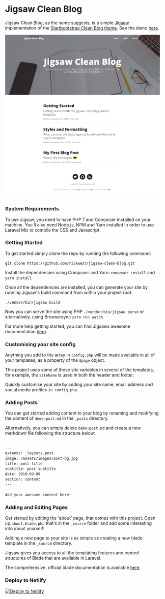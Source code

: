 # Jigsaw Clean Blog

Jigsaw Clean Blog, as the name suggests, is a simple [Jigsaw](https://jigsaw.tighten.co/) implementation of the [Startbootstrap Clean Blog theme](https://startbootstrap.com/template-overviews/clean-blog/). See the demo [here](https://jigsaw-clean-blog.netlify.com/).

![Jigsaw Clean Blog Screenshot](./screenshot.png?raw=true "Jigsaw Clean Blog")

### System Requirements
To use Jigsaw, you need to have PHP 7 and Composer installed on your machine. You'll also need Node.js, NPM and Yarn installed in order to use Laravel Mix to compile the CSS and Javascript.

### Getting Started
To get started simply clone the repo by running the following command:

``` git clone https://github.com/rickwest/jigsaw-clean-blog.git ```
 
Install the dependencies using Composer and Yarn:
``` composer install ```  and ``` yarn install ```

Once all the dependencies are installed, you can generate your site by running Jigsaw's build command from within your project root:

``` ./vendor/bin/jigsaw build ```

Now you can serve the site using PHP ``` ./vendor/bin/jigsaw serve ``` or alternatively, using Browsersync ``` yarn run watch ```

For more help getting started, you can find Jigsaws awesome documentation [here](https://jigsaw.tighten.co/docs/building-and-previewing/).


### Customising your site config
Anything you add to the array in ```config.php``` will be made available in all of your templates, as a property of the ```$page``` object.

This project uses some of these site variables in several of the templates, for example, the ```siteName``` is used in both the header and footer.

Quickly customise your site by adding your site name, email address and social media profiles ```in config.php```.


### Adding Posts
You can get started adding content to your blog by renaming and modifying the content of ```demo-post.md``` in the ```_posts``` directory.

Alternatively, you can simply delete ```demo-post.md``` and create a new markdown file following the structure below:
```markdown

---
extends: _layouts.post
image: /assets/images/post-bg.jpg
title: post title
subtitle: post subtitle
date: 2018-09-09
section: content
---

Add your awesome content here!

```

### Adding and Editing Pages
Get started by editing the 'about' page, that comes with this project. Open up ```about.blade.php``` that's in the ```_source``` folder and add some interesting info about yourself!

Adding a new page to your site is as simple as creating a new blade template in the ```_source``` directory.

Jigsaw gives you access to all the templating features and control structures of Blade that are available in Laravel.

The comprehensive, official blade documentation is available [here](https://laravel.com/docs/5.6/blade). 


### Deploy to Netlify

[![Deploy to Netlify](https://www.netlify.com/img/deploy/button.svg)](https://app.netlify.com/start/deploy?repository=https://github.com/rickwest/jigsaw-clean-blog)

